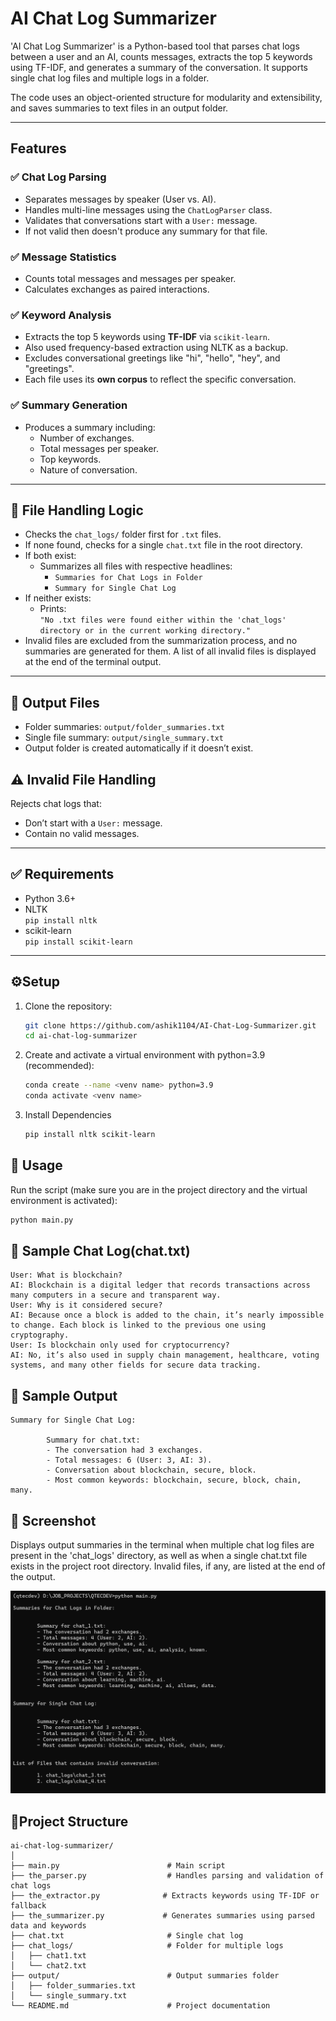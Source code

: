 # AI Chat Log Summarizer

'AI Chat Log Summarizer' is a Python-based tool that parses chat logs between a user and an AI, counts messages, extracts the top 5 keywords using TF-IDF, and generates a summary of the conversation. It supports single chat log files and multiple logs in a folder.

The code uses an object-oriented structure for modularity and extensibility, and saves summaries to text files in an output folder.

---

## Features

### ✅ Chat Log Parsing
- Separates messages by speaker (User vs. AI).
- Handles multi-line messages using the `ChatLogParser` class.
- Validates that conversations start with a `User:` message.
- If not valid then doesn't produce any summary for that file.

### ✅ Message Statistics
- Counts total messages and messages per speaker.
- Calculates exchanges as paired interactions.

### ✅ Keyword Analysis
- Extracts the top 5 keywords using **TF-IDF** via `scikit-learn`.
- Also used frequency-based extraction using NLTK as a backup.
- Excludes conversational greetings like "hi", "hello", "hey", and "greetings".
- Each file uses its **own corpus** to reflect the specific conversation.

### ✅ Summary Generation
- Produces a summary including:
  - Number of exchanges.
  - Total messages per speaker.
  - Top keywords.
  - Nature of conversation.

---

## 📂 File Handling Logic

- Checks the `chat_logs/` folder first for `.txt` files.
- If none found, checks for a single `chat.txt` file in the root directory.
- If both exist:
  - Summarizes all files with respective headlines:
    - `Summaries for Chat Logs in Folder`
    - `Summary for Single Chat Log`
- If neither exists:
  - Prints:  
    `"No .txt files were found either within the 'chat_logs' directory or in the current working directory."`
- Invalid files are excluded from the summarization process, and no summaries are generated for them. A list of all invalid files is displayed at the end of the terminal output.

---

## 📁 Output Files

- Folder summaries: `output/folder_summaries.txt`
- Single file summary: `output/single_summary.txt`
- Output folder is created automatically if it doesn’t exist.

## ⚠️ Invalid File Handling

Rejects chat logs that:
- Don’t start with a `User:` message.
- Contain no valid messages.
---

## ✅ Requirements

- Python 3.6+
- NLTK  
  `pip install nltk`
- scikit-learn  
  `pip install scikit-learn`

---

## ⚙️Setup
1. Clone the repository:
   ```bash
   git clone https://github.com/ashik1104/AI-Chat-Log-Summarizer.git
   cd ai-chat-log-summarizer

2. Create and activate a virtual environment with python=3.9 (recommended):
   ```bash
   conda create --name <venv name> python=3.9
   conda activate <venv name>

3. Install Dependencies
   ```bash
   pip install nltk scikit-learn

## 🚀 Usage

Run the script (make sure you are in the project directory and the virtual environment is activated):

```bash
python main.py
```

## 📑 Sample Chat Log(chat.txt)
```text
User: What is blockchain?
AI: Blockchain is a digital ledger that records transactions across many computers in a secure and transparent way.
User: Why is it considered secure?
AI: Because once a block is added to the chain, it’s nearly impossible to change. Each block is linked to the previous one using cryptography.
User: Is blockchain only used for cryptocurrency?
AI: No, it’s also used in supply chain management, healthcare, voting systems, and many other fields for secure data tracking.
```

## 🧾 Sample Output
```text
Summary for Single Chat Log:

        Summary for chat.txt:
        - The conversation had 3 exchanges.
        - Total messages: 6 (User: 3, AI: 3).
        - Conversation about blockchain, secure, block.
        - Most common keywords: blockchain, secure, block, chain, many.

```

## 📸 Screenshot
Displays output summaries in the terminal when multiple chat log files are present in the 'chat_logs' directory, as well as when a single chat.txt file exists in the project root directory. Invalid files, if any, are listed at the end of the output.

![Chat Log Summary Example](https://github.com/ashik1104/AI-Chat-Log-Summarizer/blob/9410afc72721a711eb308be3866e3de86165799b/Screenshot.png)


## 📁Project Structure
```text
ai-chat-log-summarizer/
│
├── main.py                        # Main script
├── the_parser.py                  # Handles parsing and validation of chat logs
├── the_extractor.py              # Extracts keywords using TF-IDF or fallback
├── the_summarizer.py             # Generates summaries using parsed data and keywords
├── chat.txt                       # Single chat log
├── chat_logs/                     # Folder for multiple logs
│   ├── chat1.txt
│   └── chat2.txt
├── output/                        # Output summaries folder
│   ├── folder_summaries.txt
│   └── single_summary.txt
└── README.md                      # Project documentation

```
